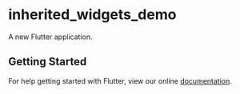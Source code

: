 # inherited_widgets_demo

A new Flutter application.

## Getting Started

For help getting started with Flutter, view our online
[documentation](https://flutter.io/).
